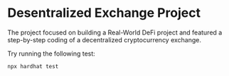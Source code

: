 # Desentralized Exchange Project

The project focused on building a Real-World DeFi project and featured a step-by-step coding of a decentralized cryptocurrency exchange. 

Try running the following test:

```shell
npx hardhat test
```
